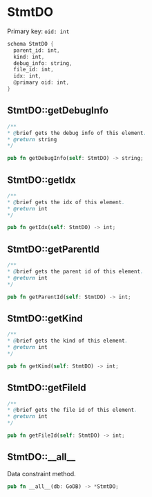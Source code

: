 # StmtDO

Primary key: `oid: int`

```rust
schema StmtDO {
  parent_id: int,
  kind: int,
  debug_info: string,
  file_id: int,
  idx: int,
  @primary oid: int,
}
```
## StmtDO::getDebugInfo

```java
/**
* @brief gets the debug info of this element.
* @return string
*/
```
```rust
pub fn getDebugInfo(self: StmtDO) -> string;
```
## StmtDO::getIdx

```java
/**
* @brief gets the idx of this element.
* @return int
*/
```
```rust
pub fn getIdx(self: StmtDO) -> int;
```
## StmtDO::getParentId

```java
/**
* @brief gets the parent id of this element.
* @return int
*/
```
```rust
pub fn getParentId(self: StmtDO) -> int;
```
## StmtDO::getKind

```java
/**
* @brief gets the kind of this element.
* @return int
*/
```
```rust
pub fn getKind(self: StmtDO) -> int;
```
## StmtDO::getFileId

```java
/**
* @brief gets the file id of this element.
* @return int
*/
```
```rust
pub fn getFileId(self: StmtDO) -> int;
```
## StmtDO::\_\_all\_\_

Data constraint method.

```rust
pub fn __all__(db: GoDB) -> *StmtDO;
```
